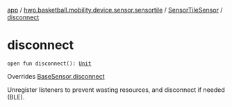 [app](../../index.md) / [hwp.basketball.mobility.device.sensor.sensortile](../index.md) / [SensorTileSensor](index.md) / [disconnect](.)

# disconnect

`open fun disconnect(): `[`Unit`](https://kotlinlang.org/api/latest/jvm/stdlib/kotlin/-unit/index.html)

Overrides [BaseSensor.disconnect](../../hwp.basketball.mobility.device.sensor/-base-sensor/disconnect.md)

Unregister listeners to prevent wasting resources, and disconnect if needed (BLE).

